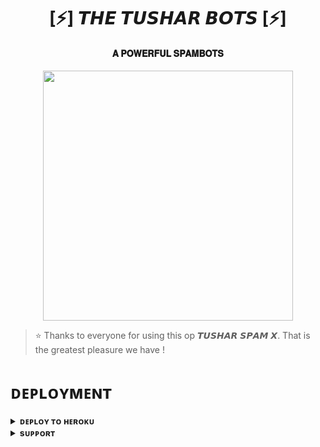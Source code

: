 <h1 align="center"><b>[⚡] 𝙏𝙃𝙀 𝙏𝙐𝙎𝙃𝘼𝙍 𝘽𝙊𝙏𝙎 [⚡]</b></h1>

<h4 align="center"> 𝐀 𝐏𝐎𝐖𝐄𝐑𝐅𝐔𝐋 𝐒𝐏𝐀𝐌𝐁𝐎𝐓𝐒</h4>

<p align="center"><a href="https://t.me/ASHWANI10"><img src="https://mallucampaign.in/images/img_1710763003.jpg" width="400"></a></p>


> ⭐️ Thanks to everyone for using this op 𝙏𝙐𝙎𝙃𝘼𝙍 𝙎𝙋𝘼𝙈 𝙓. That is the greatest pleasure we have !


# ᴅᴇᴘʟᴏʏᴍᴇɴᴛ


<details>
<summary><b>ᴅᴇᴘʟᴏʏ ᴛᴏ ʜᴇʀᴏᴋᴜ</b></summary>
<br>

[![Deploy](https://www.herokucdn.com/deploy/button.svg)](https://dashboard.heroku.com/new?template=https://github.com/ASHWANIashwani/XBOTS)

</details>


<details>
<summary><b>sᴜᴘᴘᴏʀᴛ</b></summary>
<br>

<a href="https://t.me/ASHWANI10"><img src="http://telegra.ph/file/da67bb071fac5b01a5c8d.jpg"></a>

</details>
